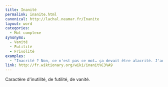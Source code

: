 ```yaml
---
title: Inanité
permalink: inanite.html
canonical: http://lachal.neamar.fr/Inanite
layout: word
categories:
  - Mot complexe
synonyms:
  - Vanité
  - Futilité
  - Frivolité
examples:
  - "Inacrité ? Non, ce n'est pas ce mot… ça devait être alacrité. J'aurais pu dire inanité, mais c'aurait été méchant…"
link: http://fr.wiktionary.org/wiki/inanit%C3%A9
---
```


Caractère d'inutilité, de futilité, de vanité.

